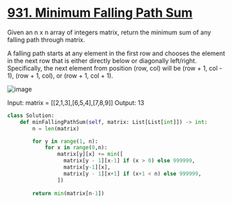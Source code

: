 # [931. Minimum Falling Path Sum](https://leetcode.com/problems/minimum-falling-path-sum/description/?envType=daily-question&envId=2024-01-19)

Given an n x n array of integers matrix, return the minimum sum of any falling path through matrix.

A falling path starts at any element in the first row and chooses the element in the next row that is either directly below or diagonally left/right. Specifically, the next element from position (row, col) will be (row + 1, col - 1), (row + 1, col), or (row + 1, col + 1).

![image](https://assets.leetcode.com/uploads/2021/11/03/failing1-grid.jpg)

Input: matrix = [[2,1,3],[6,5,4],[7,8,9]]
Output: 13

```py
class Solution:
    def minFallingPathSum(self, matrix: List[List[int]]) -> int:
        n = len(matrix)

        for y in range(1, n):
            for x in range(0,n):
                matrix[y][x] += min([
                  matrix[y - 1][x-1] if (x > 0) else 999999,
                  matrix[y-1][x],
                  matrix[y - 1][x+1] if (x+1 < n) else 999999,
                ])
        
        return min(matrix[n-1])
```

